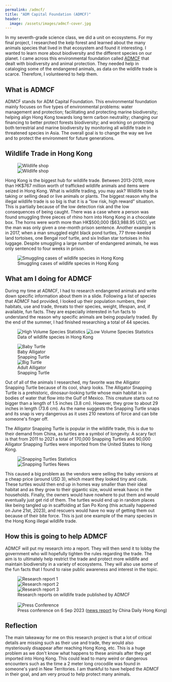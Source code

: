 ```yaml
---
permalink: /admcf/
title: "ADM Capital Foundation (ADMCF)"
header:
  image: /assets/images/admcf-cover.jpg
---
```


In my seventh-grade science class, we did a unit on ecosystems. For my final project, I researched the kelp forest and learned about the many animals species that lived in that ecosystem and found it interesting. I wanted to learn more about biodiversity and the different species on our planet. I came across this environmental foundation called [ADMCF](https://www.admcf.org/) that dealt with biodiversity and animal protection. They needed help in cataloging some of the endangered animals, as data on the wildlife trade is scarce. Therefore, I volunteered to help them.

## What is ADMCF

ADMCF stands for ADM Capital Foundation. This environmental foundation mainly focuses on five types of environmental problems: water management and protection; facilitating and protecting marine biodiversity; helping align Hong Kong towards long term carbon neutrality; changing our financing to better protect forests biodiversity; and working on protecting both terrestrial and marine biodiversity by monitoring all wildlife trade in threatened species in Asia. The overall goal is to change the way we live and to protect the environment for future generations.

## Wildlife Trade in Hong Kong

<figure style="width: 40%" class="align-right">
  <img src="{{ site.url }}{{ site.baseurl }}/assets/images/admcf-shop01.jpg" alt="Wildlife shop">
  <img src="{{ site.url }}{{ site.baseurl }}/assets/images/admcf-shop02.jpg" alt="Wildlife shop">
</figure>
Hong Kong is the biggest hub for wildlife trade. Between 2013-2019, more than HK$767 million worth of trafficked wildlife animals and items were seized in Hong Kong. What is wildlife trading, you may ask? Wildlife trade is taking or selling dead or live animals or plants. The biggest reason why the illegal wildlife trade is so big is that it is a “low risk, high reward” situation. This is partially because of the low detection risk and the low consequences of being caught. There was a case where a person was found smuggling three pieces of rhino horn into Hong Kong in a chocolate box. The horns were worth more than HK$500,000 ($63,988.95 USD), yet the man was only given a one-month prison sentence. Another example is in 2017, when a man smuggled eight black pond turtles, 77 three-keeled land tortoises, one Bengal roof turtle, and six Indian star tortoises in his luggage. Despite smuggling a large number of endangered animals, he was only sentenced to four weeks in prison.

<figure style="width: 100%" class="align-center">
  <img src="{{ site.url }}{{ site.baseurl }}/assets/images/admcf-news.jpg" alt="Smuggling cases of wildlife species in Hong Kong">
  <figcaption>Smuggling cases of wildlife species in Hong Kong</figcaption>
</figure>

## What am I doing for ADMCF

During my time at ADMCF, I had to research endangered animals and write down specific information about them in a slide. Following a list of species that ADMCF had provided, I looked up their population numbers, their habitats, use and trade, threats to their species, weight, lifespan, and, if available, fun facts. They are especially interested in fun facts to understand the reason why specific animals are being popularly traded. By the end of the summer, I had finished researching a total of 44 species.

<figure style="width: 100%" class="align-center">
  <img src="{{ site.url }}{{ site.baseurl }}/assets/images/admcf-highvolume.jpg" alt="High Volume Species Statistics">
  <img src="{{ site.url }}{{ site.baseurl }}/assets/images/admcf-lowvolume.jpg" alt="Low Volume Species Statistics">
  <figcaption>Data of wildlife species in Hong Kong</figcaption>
</figure>

<figure style="width: 30%" class="align-right">
  <img src="{{ site.url }}{{ site.baseurl }}/assets/images/admcf003.jpg" alt="Baby Turtle">
  <figcaption>Baby Alligator Snapping Turtle</figcaption>
  <img src="{{ site.url }}{{ site.baseurl }}/assets/images/admcf004.jpg" alt="Big Turtle">
  <figcaption>Adult Alligator Snapping Turtle</figcaption>
</figure>

Out of all of the animals I researched, my favorite was the Alligator Snapping Turtle because of its cool, sharp looks. The Alligator Snapping Turtle is a prehistoric, dinosaur-looking turtle whose main habitat is in bodies of water that flow into the Gulf of Mexico. This creature starts out no bigger than a length of 1.5 inches (3.8 cm). However, they grow to about 29 inches in length (73.6 cm). As the name suggests the Snapping Turtle snaps and its snap is very dangerous as it uses 210 newtons of force and can bite someone's finger off.

The Alligator Snapping Turtle is popular in the wildlife trade, this is due to their demand from China, as turtles are a symbol of longevity. A scary fact is that from 2011 to 2021 a total of 170,000 Snapping Turtles and 90,000 Alligator Snapping Turtles were imported from the United States to Hong Kong.

<figure style="width: 40%" class="align-left">
  <img src="{{ site.url }}{{ site.baseurl }}/assets/images/admcf001.jpg" alt="Snapping Turtles Statistics">
  <img src="{{ site.url }}{{ site.baseurl }}/assets/images/admcf005.jpg" alt="Snapping Turtles News">
</figure>
This caused a big problem as the vendors were selling the baby versions at a cheap price (around USD 3), which meant they looked tiny and cute. These turtles would then end up in homes way smaller than their ideal habitat and as they grow to their gigantic size, would wreak havoc in the households. Finally, the owners would have nowhere to put them and would eventually just get rid of them. The turtles would end up in random places like being tangled up in scaffolding at San Po Kong (this actually happened on June 21st, 2023), and rescuers would have no way of getting them out because of their bite force. This is just one example of the many species in the Hong Kong illegal wildlife trade.

## How this is going to help ADMCF

ADMCF will put my research into a report. They will then send it to lobby the government who will hopefully tighten the rules regarding the trade. The aim is to ultimately help restrict the trade and protect more wildlife and maintain biodiversity in a variety of ecosystems. They will also use some of the fun facts that I found to raise public awareness and interest in the topic.

<figure style="width: 100%" class="align-center">
  <div class="row">
    <div class="column" style="width: 33%;">
      <img src="{{ site.url }}{{ site.baseurl }}/assets/images/admcf-report01.jpg" alt="Research report 1">
    </div>
    <div class="column" style="width: 33%;">
      <img src="{{ site.url }}{{ site.baseurl }}/assets/images/admcf-report02.png" alt="Research report 2">
    </div>
    <div class="column" style="width: 33%;">
      <img src="{{ site.url }}{{ site.baseurl }}/assets/images/admcf-report03.jpg" alt="Research report 3">
    </div>
  </div>
  <figcaption>Research reports on wildlife trade published by ADMCF</figcaption>
  <br />
  <img src="{{ site.url }}{{ site.baseurl }}/assets/images/admcf-pressconf.jpg" alt="Press Conference">
  <figcaption>Press conference on 6 Sep 2023 (<a href="https://www.chinadailyhk.com/article/349777#Stricter-regulations-sought-to-protect-exotic-animals-in-HK">news report</a> by China Daily Hong Kong)</figcaption>
</figure>

## Reflection

 The main takeaway for me on this research project is that a lot of critical details are missing such as their use and trade, they would also mysteriously disappear after reaching Hong Kong, etc. This is a huge problem as we don't know what happens to these animals after they get imported into Hong Kong. This could lead to many weird or dangerous encounters such as the time a 2 meter long crocodile was found in someone's yard in New Territories. I am thankful to have helped the ADMCF in their goal, and am very proud to help protect many animals.
